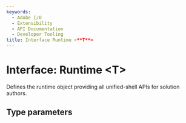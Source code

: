 ```yaml
---
keywords:
  - Adobe I/O
  - Extensibility
  - API Documentation
  - Developer Tooling
title: Interface Runtime <**T**>
---
```


# Interface: Runtime <**T**>

Defines the runtime object providing all unified-shell APIs for solution authors.

## Type parameters

